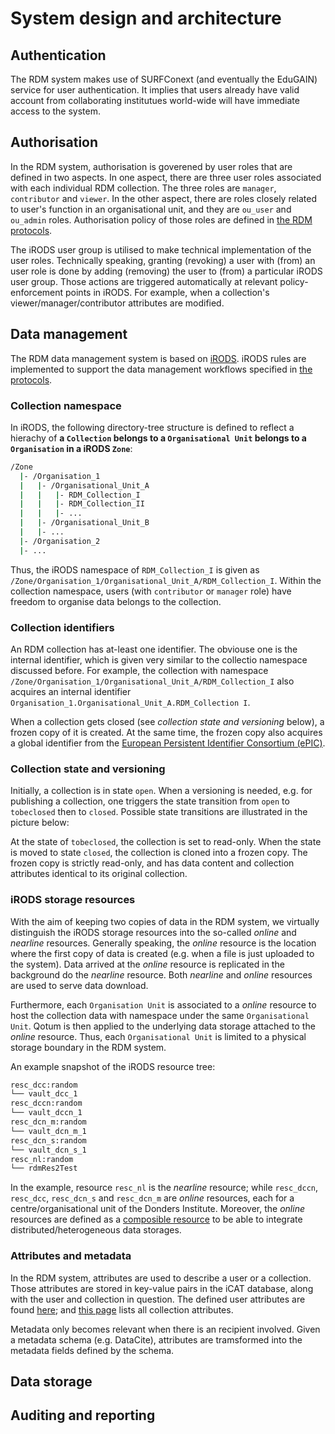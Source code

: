 # System design and architecture

## Authentication

The RDM system makes use of SURFConext (and eventually the EduGAIN) service for user authentication.  It implies that users already have valid account from collaborating institutues world-wide will have immediate access to the system.  

## Authorisation

In the RDM system, authorisation is goverened by user roles that are defined in two aspects. In one aspect, there are three user roles associated with each individual RDM collection. The three roles are `manager`, `contributor` and `viewer`.  In the other aspect, there are roles closely related to user's function in an organisational unit, and they are `ou_user` and `ou_admin` roles.  Authorisation policy of those roles are defined in [the RDM protocols]().

The iRODS user group is utilised to make technical implementation of the user roles.  Technically speaking, granting (revoking) a user with (from) an user role is done by adding (removing) the user to (from) a particular iRODS user group.  Those actions are triggered automatically at relevant policy-enforcement points in iRODS.  For example, when a collection's viewer/manager/contributor attributes are modified.  

## Data management

The RDM data management system is based on [iRODS](http://irods.org).  iRODS rules are implemented to support the data management workflows specified in [the protocols]().

### Collection namespace

In iRODS, the following directory-tree structure is defined to reflect a hierachy of __a `Collection` belongs to a `Organisational Unit` belongs to a `Organisation` in a iRODS `Zone`__:

```bash
/Zone
  |- /Organisation_1
  |   |- /Organisational_Unit_A
  |   |   |- RDM_Collection_I
  |   |   |- RDM_Collection_II
  |   |   |- ...
  |   |- /Organisational_Unit_B
  |   |- ...
  |- /Organisation_2
  |- ...
```

Thus, the iRODS namespace of `RDM_Collection_I` is given as `/Zone/Organisation_1/Organisational_Unit_A/RDM_Collection_I`.  Within the collection namespace, users (with `contributor` or `manager` role) have freedom to organise data belongs to the collection.

### Collection identifiers

An RDM collection has at-least one identifier.  The obviouse one is the internal identifier, which is given very similar to the collectio namespace discussed before. For example, the collection with namespace `/Zone/Organisation_1/Organisational_Unit_A/RDM_Collection_I` also acquires an internal identifier `Organisation_1.Organisational_Unit_A.RDM_Collection I`.

When a collection gets closed (see _collection state and versioning_ below), a frozen copy of it is created.  At the same time, the frozen copy also acquires a global identifier from the [European Persistent Identifier Consortium (ePIC)](http://www.pidconsortium.eu/).

### Collection state and versioning

Initially, a collection is in state `open`.  When a versioning is needed, e.g. for publishing a collection, one triggers the state transition from `open` to `tobeclosed` then to `closed`.  Possible state transitions are illustrated in the picture below:


At the state of `tobeclosed`, the collection is set to read-only.  When the state is moved to state `closed`, the collection is cloned into a frozen copy.  The frozen copy is strictly read-only, and has data content and collection attributes identical to its original collection.

### iRODS storage resources

With the aim of keeping two copies of data in the RDM system, we virtually distinguish the iRODS storage resources into the so-called _online_ and _nearline_ resources.  Generally speaking, the _online_ resource is the location where the first copy of data is created (e.g. when a file is just uploaded to the system).  Data arrived at the _online_ resource is replicated in the background do the _nearline_ resource.  Both _nearline_ and _online_ resources are used to serve data download.

Furthermore, each `Organisation Unit` is associated to a _online_ resource to host the collection data with namespace under the same `Organisational Unit`.  Qotum is then applied to the underlying data storage attached to the _online_ resource.  Thus, each `Organisational Unit` is limited to a physical storage boundary in the RDM system.

An example snapshot of the iRODS resource tree:

```bash
resc_dcc:random
└── vault_dcc_1
resc_dccn:random
└── vault_dccn_1
resc_dcn_m:random
└── vault_dcn_m_1
resc_dcn_s:random
└── vault_dcn_s_1
resc_nl:random
└── rdmRes2Test
```

In the example, resource `resc_nl` is the _nearline_ resource; while `resc_dccn`, `resc_dcc`, `resc_dcn_s` and `resc_dcn_m` are _online_ resources, each for a centre/organisational unit of the Donders Institute.  Moreover, the _online_ resources are defined as a [composible resource](https://docs.irods.org/4.1.7/manual/architecture/#composable-resources) to be able to integrate distributed/heterogeneous data storages.

### Attributes and metadata

In the RDM system, attributes are used to describe a user or a collection.  Those attributes are stored in key-value pairs in the iCAT database, along with the user and collection in question.  The defined user attributes are found [here](user_attributes.md); and [this page](collection_attributes.md) lists all collection attributes. 

Metadata only becomes relevant when there is an recipient involved. Given a metadata schema (e.g. DataCite), attributes are tramsformed into the metadata fields defined by the schema.

## Data storage

## Auditing and reporting
